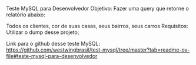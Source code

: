 Teste MySQL para Desenvolvedor
Objetivo:
Fazer uma query que retorne o relatório abaixo:

Todos os clientes, cor de suas casas, seus bairros, seus carros
Requisitos:
Utilizar o dump desse projeto;

Link para o github desse teste MySQL: 
https://github.com/westwingbrasil/test-mysql/tree/master?tab=readme-ov-file#teste-mysql-para-desenvolvedor